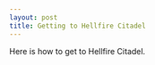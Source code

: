 ```yaml
---
layout: post
title: Getting to Hellfire Citadel
---
```


Here is how to get to Hellfire Citadel.
<img class="gfyitem" data-id="DearLavishCassowary" data-perimeter="false" data-control="false"/>
<script>
 (function(d, t) {
    var g = d.createElement(t),
        s = d.getElementsByTagName(t)[0];
    g.src = 'http://assets.gfycat.com/js/gfyajax-0.517d.js';
    s.parentNode.insertBefore(g, s);
}(document, 'script'));
</script>